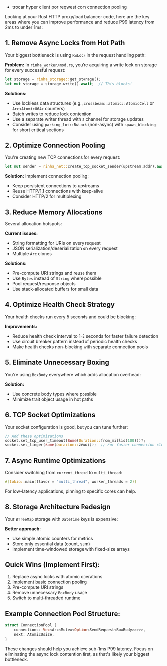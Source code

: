 - trocar hyper client por reqwest com connection pooling

Looking at your Rust HTTP proxy/load balancer code, here are the key areas where you can improve performance and reduce P99 latency from 2ms to under 1ms:

## 1. **Remove Async Locks from Hot Path**

Your biggest bottleneck is using `RwLock` in the request handling path:

**Problem:** In `rinha_worker/mod.rs`, you're acquiring a write lock on storage for every successful request:

```rust
let storage = rinha_storage::get_storage();
let mut storage = storage.write().await;  // This blocks!
```

**Solutions:**

- Use lockless data structures (e.g., `crossbeam::atomic::AtomicCell` or `Arc<AtomicU64>` counters)
- Batch writes to reduce lock contention
- Use a separate writer thread with a channel for storage updates
- Consider using `parking_lot::RwLock` (non-async) with `spawn_blocking` for short critical sections

## 2. **Optimize Connection Pooling**

You're creating new TCP connections for every request:

```rust
let mut sender = rinha_net::create_tcp_socket_sender(upstream.addr).await?;
```

**Solution:** Implement connection pooling:

- Keep persistent connections to upstreams
- Reuse HTTP/1.1 connections with keep-alive
- Consider HTTP/2 for multiplexing

## 3. **Reduce Memory Allocations**

Several allocation hotspots:

**Current issues:**

- String formatting for URIs on every request
- JSON serialization/deserialization on every request
- Multiple `Arc` clones

**Solutions:**

- Pre-compute URI strings and reuse them
- Use `Bytes` instead of `String` where possible
- Pool request/response objects
- Use stack-allocated buffers for small data

## 4. **Optimize Health Check Strategy**

Your health checks run every 5 seconds and could be blocking:

**Improvements:**

- Reduce health check interval to 1-2 seconds for faster failure detection
- Use circuit breaker pattern instead of periodic health checks
- Make health checks non-blocking with separate connection pools

## 5. **Eliminate Unnecessary Boxing**

You're using `BoxBody` everywhere which adds allocation overhead:

**Solution:**

- Use concrete body types where possible
- Minimize trait object usage in hot paths

## 6. **TCP Socket Optimizations**

Your socket configuration is good, but you can tune further:

```rust
// Add these optimizations
socket.set_tcp_user_timeout(Some(Duration::from_millis(100)))?;
socket.set_linger(Some(Duration::ZERO))?;  // For faster connection cleanup
```

## 7. **Async Runtime Optimizations**

Consider switching from `current_thread` to `multi_thread`:

```rust
#[tokio::main(flavor = "multi_thread", worker_threads = 2)]
```

For low-latency applications, pinning to specific cores can help.

## 8. **Storage Architecture Redesign**

Your `BTreeMap` storage with `DateTime` keys is expensive:

**Better approach:**

- Use simple atomic counters for metrics
- Store only essential data (count, sum)
- Implement time-windowed storage with fixed-size arrays

## Quick Wins (Implement First):

1. Replace async locks with atomic operations
2. Implement basic connection pooling
3. Pre-compute URI strings
4. Remove unnecessary `BoxBody` usage
5. Switch to multi-threaded runtime

## Example Connection Pool Structure:

```rust
struct ConnectionPool {
    connections: Vec<Arc<Mutex<Option<SendRequest<BoxBody>>>>>,
    next: AtomicUsize,
}
```

These changes should help you achieve sub-1ms P99 latency. Focus on eliminating the async lock contention first, as that's likely your biggest bottleneck.
